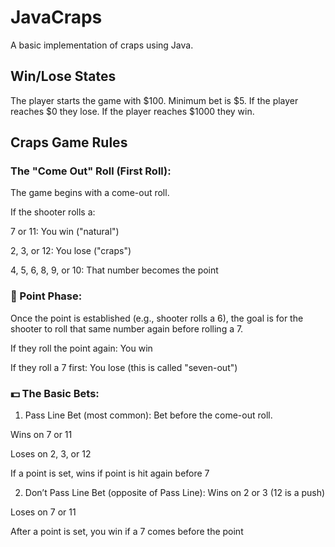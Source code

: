 # JavaCraps
A basic implementation of craps using Java.

## Win/Lose States
The player starts the game with $100. Minimum bet is $5. If the player reaches $0 they lose. If the player reaches $1000 they win.

## Craps Game Rules
### The "Come Out" Roll (First Roll):
The game begins with a come-out roll.

If the shooter rolls a:

7 or 11: You win ("natural")

2, 3, or 12: You lose ("craps")

4, 5, 6, 8, 9, or 10: That number becomes the point

### 🔁 Point Phase:
Once the point is established (e.g., shooter rolls a 6), the goal is for the shooter to roll that same number again before rolling a 7.

If they roll the point again: You win

If they roll a 7 first: You lose (this is called "seven-out")

### 💵 The Basic Bets:
1. Pass Line Bet (most common):
Bet before the come-out roll.

Wins on 7 or 11

Loses on 2, 3, or 12

If a point is set, wins if point is hit again before 7

2. Don’t Pass Line Bet (opposite of Pass Line):
Wins on 2 or 3 (12 is a push)

Loses on 7 or 11

After a point is set, you win if a 7 comes before the point